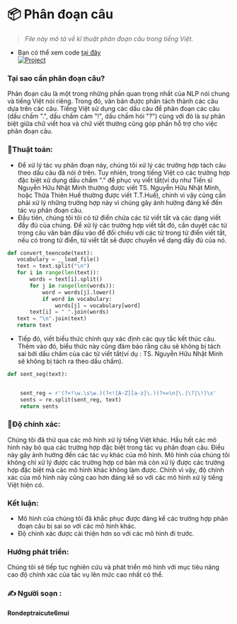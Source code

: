 # 📦 Phân đoạn câu
> *File này mô tả về kĩ thuật phân đoạn câu trong tiếng Việt.*
* Bạn có thể xem code [tại đây](https://github.com/ketdoannguyen/AI_EmbeddingVietnameseNLP/blob/master/main/pipeline/sentence_segmentation/sent_segment.py) \
 [![Project](https://img.shields.io/badge/Languages-Vietnamese-brightgreen)](https://github.com/ketdoannguyen/AI_EmbeddingVietnameseNLP)

### Tại sao cần phân đoạn câu?
Phân đoạn câu là một trong những phần quan trọng nhất của NLP nói chung và tiếng Việt nói riêng. Trong đó, văn bản được phân tách thành các câu dựa trên các câu. Tiếng Việt sử dụng các dấu câu để phân đoạn các câu (dấu chấm ".", dấu chấm cảm "!", dấu chấm hỏi "?")
cùng với đó là sự phân biệt giữa chữ viết hoa và chữ viết thường cũng góp phần hỗ trợ cho việc phân đoạn câu.
### 💭Thuật toán:
* Để xử lý tác vụ phân đoạn này, chúng tôi xử lý các trường hợp tách câu theo dấu câu đã nói ở trên. Tuy nhiên, trong tiếng Việt có các trường hợp đặc biệt xử dụng dấu chấm "." để phục vụ viết tắt(ví dụ như Tiến sĩ Nguyễn Hữu Nhật Minh thường được viết TS. Nguyễn Hữu Nhật Minh, hoặc Thừa Thiên Huế thường được viết T.T.Huế), chính vì vậy cũng cần phải xử lý những trường hợp này vì chúng gây ảnh hưởng đáng kể đến tác vụ phân đoạn câu.
* Đầu tiên, chúng tôi tôi có từ điển chứa các từ viết tắt và các dạng viết đầy đủ của chúng. Để xử lý các trường hợp viết tắt đó, cần duyệt các từ trong câu văn bản đầu vào để đối chiếu với các từ trong từ điển viết tắt, nếu có trong từ điển, từ viết tắt sẽ được chuyển về dạng đầy đủ của nó.
 ```python
def convert_teencode(text):
    vocabulary = __load_file()
    text = text.split("\n")
    for i in range(len(text)):
        words = text[i].split()
        for j in range(len(words)):
            word = words[j].lower()
            if word in vocabulary:
                words[j] = vocabulary[word]
        text[i] = " ".join(words)
    text = "\n".join(text)
    return text
   ```
* Tiếp đó, viết biểu thức chính quy xác định các quy tắc kết thúc câu. Thêm vào đó, biểu thức này cũng đảm bảo rằng câu sẽ không bị tách sai bởi dấu chấm của các từ viết tắt(ví dụ : TS. Nguyễn Hữu Nhật Minh sẽ không bị tách ra theo dấu chấm).
```python
def sent_seg(text):


    sent_reg = r'(?<!\w.\s\w.)(?<![A-Z][a-z]\.)(?<=\n|\.|\?|\!)\s'
    sents = re.split(sent_reg, text)
    return sents
   ```
### 🌟Độ chính xác:
Chúng tôi đã thử qua các mô hình xử lý tiếng Việt khác. Hầu hết các mô hình này bỏ qua các trường hợp đặc biệt trong tác vụ phân đoạn câu. Điều này gây ảnh hưởng đến các tác vụ khác của mô hình. Mô hình của chúng tôi không chỉ xử lý được các trường hợp cơ bản mà còn xử lý được các trường hợp đặc biệt mà các mô hình khác không làm được. Chính vì vậy, độ chính xác của mô hình này cũng cao hơn đáng kể so với các mô hình xử lý tiếng Việt hiện có.
### Kết luận:
* Mô hình của chúng tôi đã khắc phục được đáng kể các trường hợp phân đoạn câu bị sai so với các mô hình khác.
* Độ chính xác được cải thiện hơn so với các mô hình đi trước.
### Hướng phát triển:
Chúng tôi sẽ tiếp tục nghiên cứu và phát triển mô hình với mục tiêu nâng cao độ chính xác của tác vụ lên mức cao nhất có thể.
### ✍️ Người soạn : 
#### Rondeptraicute6mui
